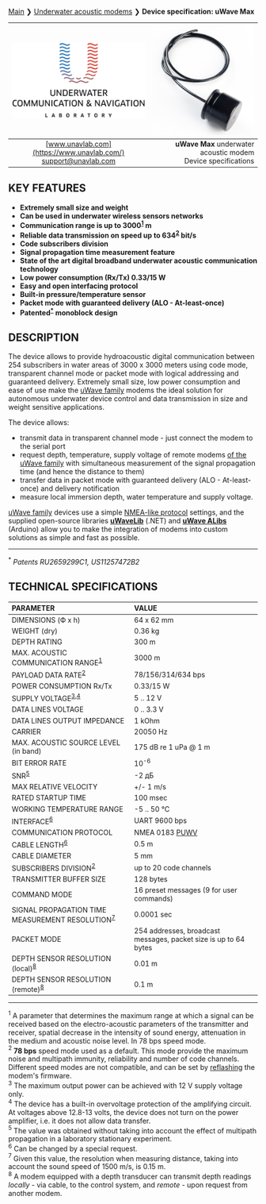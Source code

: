 [Main](/../../) ❯ [Underwater acoustic modems](/underwater_acoustic_modems_en) ❯ **Device specification: uWave Max**

<div style="page-break-after: always;"></div>

| ![logo](/documentation/sm_logo.png) | ![logo](/documentation/def_modem_black.png) |
| :---: | ---: |
| [www.unavlab.com](https://www.unavlab.com/) <br/> [support@unavlab.com](mailto:support@unavlab.com) | **uWave Max** underwater acoustic modem <br/> Device specifications |

## KEY FEATURES

* **Extremely small size and weight**
* **Can be used in underwater wireless sensors networks**
* **Communication range is up to 3000<sup>[1](#footnote1)</sup> m**
* **Reliable data transmission on speed up to 634<sup>[2](#footnote2)</sup> bit/s**
* **Code subscribers division**
* **Signal propagation time measurement feature**
* **State of the art digital broadband underwater acoustic communication technology**
* **Low power consumption (Rx/Tx) 0.33/15 W**
* **Easy and open interfacing protocol**
* **Built-in pressure/temperature sensor**
* **Packet mode with guaranteed delivery (ALO - At-least-once)**
* **Patented<sup>[*](#footnote_a1)</sup> monoblock design**

## DESCRIPTION

The device allows to provide hydroacoustic digital communication between 254 subscribers in water areas of 3000 x 3000 meters using code mode, transparent channel mode or packet mode with logical addressing and guaranteed delivery.
Extremely small size, low power consumption and ease of use make the [uWave family](uWAVE_Family_en.md) modems the ideal solution for autonomous underwater device control and data transmission in size and weight sensitive applications.

The device allows:
* transmit data in transparent channel mode - just connect the modem to the serial port
* request depth, temperature, supply voltage of remote modems [of the uWave family](uWAVE_Family_en.md) with simultaneous measurement of the signal propagation time (and hence the distance to them)
* transfer data in packet mode with guaranteed delivery (ALO - At-least-once) and delivery notification
* measure local immersion depth, water temperature and supply voltage.

[uWave family](uWAVE_Family_en.md) devices use a simple [NMEA-like protocol](uWAVE_Protocol_Specification_en.md) settings, and the supplied open-source libraries [**uWaveLib**](https://github.com/ucnl/uWAVELib ) (.NET) and [**uWave ALibs**](https://github.com/ucnl/UCNL_ALibs) (Arduino) allow you to make the integration of modems into custom solutions as simple and fast as possible.  
_________
<a name="footnote_a1"><sup>\*</sup></a> *Patents RU2659299C1, US11257472B2*    

<div style="page-break-after: always;"></div>

## TECHNICAL SPECIFICATIONS

| PARAMETER                              | VALUE |
| :--- | :--- |
| DIMENSIONS (Ф х h)                     | 64 x 62 mm |
| WEIGHT (dry)                           | 0.36 kg |
| DEPTH RATING                           | 300 m |
| MAX. ACOUSTIC COMMUNICATION RANGE<sup>[1](#footnote1)</sup> | 3000 m |
| PAYLOAD DATA RATE<sup>[2](#footnote2)</sup> | 78/156/314/634 bps |
| POWER CONSUMPTION Rx/Tx | 0.33/15 W |
| SUPPLY VOLTAGE<sup>[3](#footnote3),[4](#footnote4)</sup> | 5 .. 12 V |
| DATA LINES VOLTAGE | 0 .. 3.3 V |
| DATA LINES OUTPUT IMPEDANCE | 1 kOhm |
| CARRIER | 20050 Hz |
| MAX. ACOUSTIC SOURCE LEVEL (in band) | 175 dB re 1 uPa @ 1 m |
| BIT ERROR RATE | 10<sup>-6</sup> |
| SNR<sup>[5](#footnote5)</sup> | -2 дБ |
| MAX RELATIVE VELOCITY | +/- 1 m/s |
| RATED STARTUP TIME | 100 msec |
| WORKING TEMPERATURE RANGE | -5 .. 50 °C |
| INTERFACE<sup>[6](#footnote6)</sup> | UART 9600 bps |
| COMMUNICATION PROTOCOL | NMEA 0183 [PUWV](uWAVE_Protocol_Specification_en.md) |
| CABLE LENGTH<sup>[6](#footnote6)</sup> | 0.5 m |
| CABLE DIAMETER | 5 mm |
| SUBSCRIBERS DIVISION<sup>[2](#footnote2)</sup> | up to 20 code channels |
| TRANSMITTER BUFFER SIZE | 128 bytes |
| COMMAND MODE | 16 preset messages (9 for user commands) |
| SIGNAL PROPAGATION TIME MEASUREMENT RESOLUTION<sup>[7](#footnote7)</sup> | 0.0001 sec |
| PACKET MODE | 254 addresses, broadcast messages, packet size is up to 64 bytes |
| DEPTH SENSOR RESOLUTION (local)<sup>[8](#footnote8)</sup> | 0.01 m |
| DEPTH SENSOR RESOLUTION (remote)<sup>[8](#footnote8)</sup> | 0.1 m |
  
________________
<a name="footnote1"><sup>1</sup></a> A parameter that determines the maximum range at which a signal can be received based on the electro-acoustic parameters of the transmitter and receiver, spatial decrease in the intensity of sound energy, attenuation in the medium and acoustic noise level. In 78 bps speed mode.  
<a name="footnote2"><sup>2</sup></a> **78 bps** speed mode used as a default. This mode provide the maximum noise and multipath immunity, reliability and number of code channels. Different speed modes are not compatible, and can be set by [reflashing](uWAVE_FW_Updating_en.md) the modem's firmware.  
<a name="footnote3"><sup>3</sup></a> The maximum output power can be achieved with 12 V supply voltage only.  
<a name="footnote4"><sup>4</sup></a> The device has a built-in overvoltage protection of the amplifying circuit. At voltages above 12.8-13 volts, the device does not turn on the power amplifier, i.e. it does not allow data transfer.  
<a name="footnote5"><sup>5</sup></a> The value was obtained without taking into account the effect of multipath propagation in a laboratory stationary experiment.  
<a name="footnote6"><sup>6</sup></a> Can be changed by a special request.  
<a name="footnote7"><sup>7</sup></a> Given this value, the resolution when measuring distance, taking into account the sound speed of 1500 m/s, is 0.15 m.  
<a name="footnote8"><sup>8</sup></a> A modem equipped with a depth transducer can transmit depth readings *locally* - via cable, to the control system, and *remote* - upon request from another modem.  

<div style="page-break-after: always;"></div>

